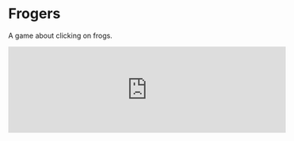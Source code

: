 # Frogers
A game about clicking on frogs.
<iframe frameborder="0" src="https://itch.io/embed/2047194?border_width=5" width="560" height="175"><a href="https://okengi.itch.io/frogers">Frogers by OKengi</a></iframe>
